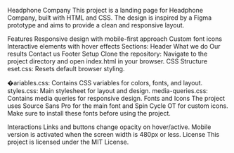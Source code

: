 Headphone Company
This project is a landing page for Headphone Company, built with HTML and CSS. The design is inspired by a Figma prototype and aims to provide a clean and responsive layout.

Features
Responsive design with mobile-first approach
Custom font icons
Interactive elements with hover effects
Sections:
Header
What we do
Our results
Contact us
Footer
Setup
Clone the repository:
Navigate to the project directory and open index.html in your browser.
CSS Structure
eset.css: Resets default browser styling.

�ariables.css: Contains CSS variables for colors, fonts, and layout.
styles.css: Main stylesheet for layout and design.
media-queries.css: Contains media queries for responsive design.
Fonts and Icons
The project uses Source Sans Pro for the main font and Spin Cycle OT for custom icons. Make sure to install these fonts before using the project.

Interactions
Links and buttons change opacity on hover/active.
Mobile version is activated when the screen width is 480px or less.
License
This project is licensed under the MIT License.